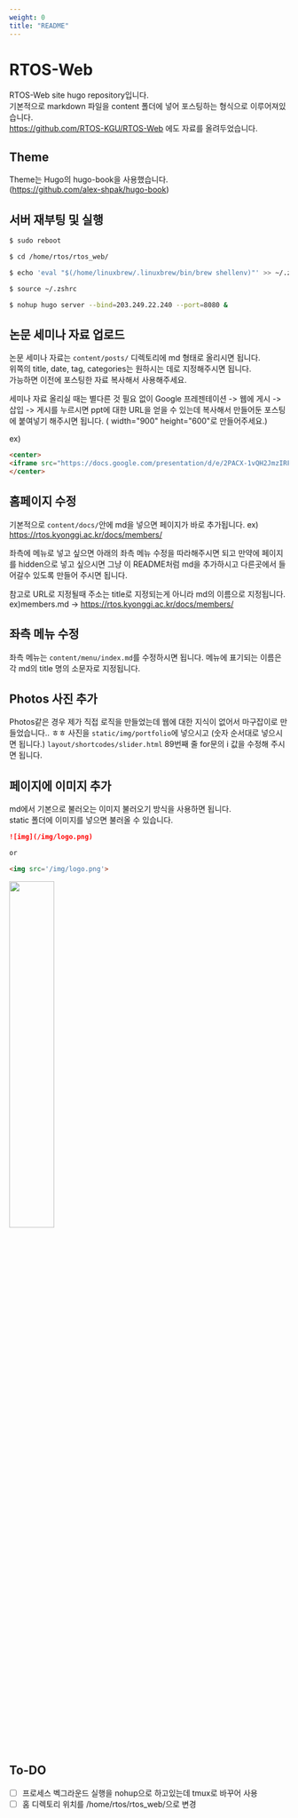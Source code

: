 ```yaml
---
weight: 0
title: "README"
---
```


# RTOS-Web

RTOS-Web site hugo repository입니다.  
기본적으로 markdown 파일을 content 폴더에 넣어 포스팅하는 형식으로 이루어져있습니다.  
https://github.com/RTOS-KGU/RTOS-Web 에도 자료를 올려두었습니다.

## Theme  

Theme는 Hugo의 hugo-book을 사용했습니다.  
(https://github.com/alex-shpak/hugo-book)  

## 서버 재부팅 및 실행  

```bash
$ sudo reboot

$ cd /home/rtos/rtos_web/

$ echo 'eval "$(/home/linuxbrew/.linuxbrew/bin/brew shellenv)"' >> ~/.zshrc

$ source ~/.zshrc

$ nohup hugo server --bind=203.249.22.240 --port=8080 &
```

## 논문 세미나 자료 업로드  

논문 세미나 자료는 ```content/posts/``` 디렉토리에 md 형태로 올리시면 됩니다.  
위쪽의 title, date, tag, categories는 원하시는 데로 지정해주시면 됩니다.  
가능하면 이전에 포스팅한 자료 복사해서 사용해주세요.  

세미나 자료 올리실 때는 별다른 것 필요 없이 Google 프레젠테이션 -> 웹에 게시 -> 삽입 -> 게시를 누르시면 ppt에 대한 URL을 얻을 수 있는데 복사해서 만들어둔 포스팅에 붙여넣기 해주시면 됩니다. ( width="900" height="600"로 만들어주세요.)  

ex)
```html
<center>
<iframe src="https://docs.google.com/presentation/d/e/2PACX-1vQH2JmzIRFkxKg7Edq6t6vbcgmW3A-IUm3BQtqNgpsUbgi-362XspHLC-DCCGUIfFV_hHtGih1OGgb6/embed?start=false&loop=false&delayms=3000" frameborder="0" width="900" height="600" allowfullscreen="true" mozallowfullscreen="true" webkitallowfullscreen="true"></iframe>
</center>
```

## 홈페이지 수정  

기본적으로 ```content/docs/```안에 md을 넣으면 페이지가 바로 추가됩니다. ex) https://rtos.kyonggi.ac.kr/docs/members/

좌측에 메뉴로 넣고 싶으면 아래의 좌측 메뉴 수정을 따라해주시면 되고 만약에 페이지를 hidden으로 넣고 싶으시면 그냥 이 README처럼 md을 추가하시고 다른곳에서 들어갈수 있도록 만들어 주시면 됩니다.

참고로 URL로 지정될때 주소는 title로 지정되는게 아니라 md의 이름으로 지정됩니다. ex)members.md -> https://rtos.kyonggi.ac.kr/docs/members/

## 좌측 메뉴 수정

좌측 메뉴는 ```content/menu/index.md```를 수정하시면 됩니다. 메뉴에 표기되는 이름은 각 md의 title 명의 소문자로 지정됩니다.  

## Photos 사진 추가

Photos같은 경우 제가 직접 로직을 만들었는데 웹에 대한 지식이 없어서 마구잡이로 만들었습니다.. ㅎㅎ
사진을 ```static/img/portfolio```에 넣으시고 (숫자 순서대로 넣으시면 됩니다.) ```layout/shortcodes/slider.html``` 89번째 줄 for문의 i 값을 수정해 주시면 됩니다. 

## 페이지에 이미지 추가  

md에서 기본으로 불러오는 이미지 불러오기 방식을 사용하면 됩니다.  
static 폴더에 이미지를 넣으면 불러올 수 있습니다.  

```markdown
![img](/img/logo.png)

or

<img src='/img/logo.png'>
```
<img src='/img/logo.png' width="40%">  

## To-DO

- [ ] 프로세스 벡그라운드 실행을 nohup으로 하고있는데 tmux로 바꾸어 사용  
- [ ] 홈 디렉토리 위치를 /home/rtos/rtos_web/으로 변경
